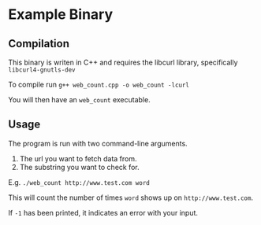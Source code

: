 # Example Binary

## Compilation

This binary is writen in C++ and requires the libcurl library, specifically `libcurl4-gnutls-dev`

To compile run `g++ web_count.cpp -o web_count -lcurl`

You will then have an `web_count` executable.

## Usage

The program is run with two command-line arguments.

1. The url you want to fetch data from.
2. The substring you want to check for.

E.g. `./web_count http://www.test.com word`

This will count the number of times `word` shows up on `http://www.test.com`.

If `-1` has been printed, it indicates an error with your input.

